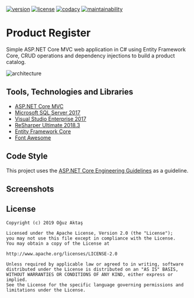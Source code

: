 [![version](https://img.shields.io/badge/version-1.0-blue.svg)](https://github.com/oguzaktas/product-register) [![license](https://img.shields.io/badge/license-apache-blue.svg)](https://github.com/oguzaktas/product-register/blob/master/LICENSE) [![codacy](https://img.shields.io/badge/codacy-A-green.svg)](https://app.codacy.com/project/oguzaktas/product-register/dashboard) [![maintainability](https://api.codeclimate.com/v1/badges/9731a89ad72f05acb7b7/maintainability)](https://codeclimate.com/github/oguzaktas/product-register)

# Product Register

Simple ASP.NET Core MVC web application in C# using Entity Framework Core, CRUD operations and dependency injections to build a product catalog.

![architecture](https://user-images.githubusercontent.com/29024000/68081740-e45b2600-fe23-11e9-95f6-41c401d9c37f.png)

## Tools, Technologies and Libraries

- [ASP.NET Core MVC](https://github.com/aspnet/AspNetCore)
- [Microsoft SQL Server 2017](https://www.microsoft.com/en-us/sql-server/sql-server-2017)
- [Visual Studio Enterprise 2017](https://visualstudio.microsoft.com/downloads/)
- [ReSharper Ultimate 2018.3](https://www.jetbrains.com/resharper/)
- [Entity Framework Core](https://github.com/aspnet/EntityFrameworkCore)
- [Font Awesome](https://github.com/aspnet/AspNetCore)

## Code Style

This project uses the [ASP.NET Core Engineering Guidelines](https://github.com/aspnet/AspNetCore/wiki/Engineering-guidelines) as a guideline.

## Screenshots



## License

    Copyright (c) 2019 Oğuz Aktaş

    Licensed under the Apache License, Version 2.0 (the "License");
    you may not use this file except in compliance with the License.
    You may obtain a copy of the License at

    http://www.apache.org/licenses/LICENSE-2.0

    Unless required by applicable law or agreed to in writing, software
    distributed under the License is distributed on an "AS IS" BASIS,
    WITHOUT WARRANTIES OR CONDITIONS OF ANY KIND, either express or implied.
    See the License for the specific language governing permissions and
    limitations under the License.
